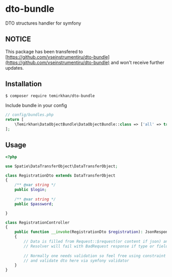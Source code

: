 # dto-bundle
DTO structures handler for symfony

## NOTICE
This package has been transfered to [https://github.com/vseinstrumentiru/dto-bundle](https://github.com/vseinstrumentiru/dto-bundle) and won't receive further updates.


## Installation

```bash
$ composer require temirkhan/dto-bundle
```

Include bundle in your config

```php
// config/bundles.php
return [
    \Temirkhan\DataObjectBundle\DataObjectBundle::class => ['all' => true],
];
```

## Usage

```php
<?php

use Spatie\DataTransferObject\DataTransferObject;

class RegistrationDto extends DataTransferObject
{
    /** @var string */
    public $login;
    
    /** @var string */
    public $password;

}

class RegistrationController
{
    public function __invoke(RegistrationDto $registration): JsonResponse
    {
        // Data is filled from Request::$request(or content if json) and ready for usage
        // Resolver will fail with BadRequest response if type or field mismatch.
        
        // Normally one needs validation so feel free using constraint annotations in dto
        // and validate dto here via symfony validator
    }
}

```
